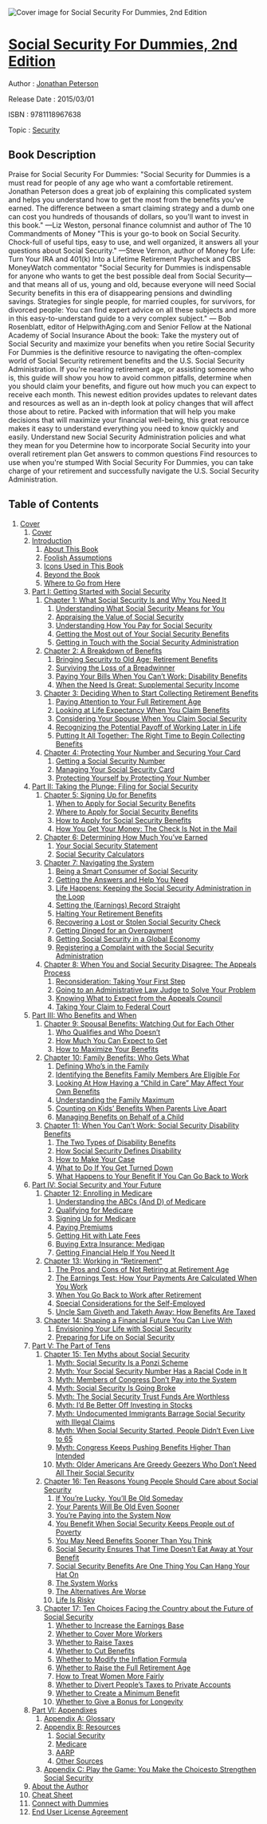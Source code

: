 ![Cover image for Social Security For Dummies, 2nd Edition](https://imgdetail.ebookreading.net/cover/cover/security/EB9781118967638.jpg)

[Social Security For Dummies, 2nd Edition](https://ebookreading.net/view/book/Social+Security+For+Dummies%2C+2nd+Edition-EB9781118967638_1.html "Social Security For Dummies, 2nd Edition")
====================================================================================================================

Author : [Jonathan Peterson](https://ebookreading.net/search/author/Jonathan+Peterson)

Release Date : 2015/03/01

ISBN : 9781118967638

Topic : [Security](https://ebookreading.net/search/category/security)

Book Description
-----------------

Praise for Social Security For Dummies:
"Social Security for Dummies is a must read for people of any age who want a comfortable retirement. Jonathan Peterson does a great job of explaining this complicated system and helps you understand how to get the most from the benefits you've earned. The difference between a smart claiming strategy and a dumb one can cost you hundreds of thousands of dollars, so you'll want to invest in this book." —Liz Weston, personal finance columnist and author of The 10 Commandments of Money
"This is your go-to book on Social Security. Chock-full of useful tips, easy to use, and well organized, it answers all your questions about Social Security." —Steve Vernon, author of Money for Life: Turn Your IRA and 401(k) Into a Lifetime Retirement Paycheck and CBS MoneyWatch commentator
"Social Security for Dummies is indispensable for anyone who wants to get the best possible deal from Social Security—and that means all of us, young and old, because everyone will need Social Security benefits in this era of disappearing pensions and dwindling savings. Strategies for single people, for married couples, for survivors, for divorced people: You can find expert advice on all these subjects and more in this easy-to-understand guide to a very complex subject." — Bob Rosenblatt, editor of HelpwithAging.com and Senior Fellow at the National Academy of Social Insurance
About the book:
Take the mystery out of Social Security and maximize your benefits when you retire
Social Security For Dummies is the definitive resource to navigating the often-complex world of Social Security retirement benefits and the U.S. Social Security Administration. If you're nearing retirement age, or assisting someone who is, this guide will show you how to avoid common pitfalls, determine when you should claim your benefits, and figure out how much you can expect to receive each month.
This newest edition provides updates to relevant dates and resources as well as an in-depth look at policy changes that will affect those about to retire. Packed with information that will help you make decisions that will maximize your financial well-being, this great resource makes it easy to understand everything you need to know quickly and easily.
Understand new Social Security Administration policies and what they mean for you
Determine how to incorporate Social Security into your overall retirement plan
Get answers to common questions
Find resources to use when you're stumped
With Social Security For Dummies, you can take charge of your retirement and successfully navigate the U.S. Social Security Administration.
              
Table of Contents
-----------------

1. [Cover](https://ebookreading.net/view/book/Social+Security+For+Dummies%2C+2nd+Edition-EB9781118967638_1.html)
    1. [Cover](https://ebookreading.net/view/book/Social+Security+For+Dummies%2C+2nd+Edition-EB9781118967638_1.html)
    1. [Introduction](https://ebookreading.net/view/book/Social+Security+For+Dummies%2C+2nd+Edition-EB9781118967638_4.html)
        1. [About This Book](https://ebookreading.net/view/book/Social+Security+For+Dummies%2C+2nd+Edition-EB9781118967638_4.html#h2-1)
        1. [Foolish Assumptions](https://ebookreading.net/view/book/Social+Security+For+Dummies%2C+2nd+Edition-EB9781118967638_4.html#h2-2)
        1. [Icons Used in This Book](https://ebookreading.net/view/book/Social+Security+For+Dummies%2C+2nd+Edition-EB9781118967638_4.html#h2-3)
        1. [Beyond the Book](https://ebookreading.net/view/book/Social+Security+For+Dummies%2C+2nd+Edition-EB9781118967638_4.html#h2-4)
        1. [Where to Go from Here](https://ebookreading.net/view/book/Social+Security+For+Dummies%2C+2nd+Edition-EB9781118967638_4.html#h2-5)
    1. [Part I: Getting Started with Social Security](https://ebookreading.net/view/book/Social+Security+For+Dummies%2C+2nd+Edition-EB9781118967638_5.html)
        1. [Chapter 1: What Social Security Is and Why You Need It](https://ebookreading.net/view/book/Social+Security+For+Dummies%2C+2nd+Edition-EB9781118967638_6.html)
            1. [Understanding What Social Security Means for You](https://ebookreading.net/view/book/Social+Security+For+Dummies%2C+2nd+Edition-EB9781118967638_6.html#h2-1)
            1. [Appraising the Value of Social Security](https://ebookreading.net/view/book/Social+Security+For+Dummies%2C+2nd+Edition-EB9781118967638_6.html#h2-2)
            1. [Understanding How You Pay for Social Security](https://ebookreading.net/view/book/Social+Security+For+Dummies%2C+2nd+Edition-EB9781118967638_6.html#h2-3)
            1. [Getting the Most out of Your Social Security Benefits](https://ebookreading.net/view/book/Social+Security+For+Dummies%2C+2nd+Edition-EB9781118967638_6.html#h2-4)
            1. [Getting in Touch with the Social Security Administration](https://ebookreading.net/view/book/Social+Security+For+Dummies%2C+2nd+Edition-EB9781118967638_6.html#h2-5)
        1. [Chapter 2: A Breakdown of Benefits](https://ebookreading.net/view/book/Social+Security+For+Dummies%2C+2nd+Edition-EB9781118967638_7.html)
            1. [Bringing Security to Old Age: Retirement Benefits](https://ebookreading.net/view/book/Social+Security+For+Dummies%2C+2nd+Edition-EB9781118967638_7.html#h2-1)
            1. [Surviving the Loss of a Breadwinner](https://ebookreading.net/view/book/Social+Security+For+Dummies%2C+2nd+Edition-EB9781118967638_7.html#h2-2)
            1. [Paying Your Bills When You Can’t Work: Disability Benefits](https://ebookreading.net/view/book/Social+Security+For+Dummies%2C+2nd+Edition-EB9781118967638_7.html#h2-3)
            1. [When the Need Is Great: Supplemental Security Income](https://ebookreading.net/view/book/Social+Security+For+Dummies%2C+2nd+Edition-EB9781118967638_7.html#h2-4)
        1. [Chapter 3: Deciding When to Start Collecting Retirement Benefits](https://ebookreading.net/view/book/Social+Security+For+Dummies%2C+2nd+Edition-EB9781118967638_8.html)
            1. [Paying Attention to Your Full Retirement Age](https://ebookreading.net/view/book/Social+Security+For+Dummies%2C+2nd+Edition-EB9781118967638_8.html#h2-1)
            1. [Looking at Life Expectancy When You Claim Benefits](https://ebookreading.net/view/book/Social+Security+For+Dummies%2C+2nd+Edition-EB9781118967638_8.html#h2-2)
            1. [Considering Your Spouse When You Claim Social Security](https://ebookreading.net/view/book/Social+Security+For+Dummies%2C+2nd+Edition-EB9781118967638_8.html#h2-3)
            1. [Recognizing the Potential Payoff of Working Later in Life](https://ebookreading.net/view/book/Social+Security+For+Dummies%2C+2nd+Edition-EB9781118967638_8.html#h2-4)
            1. [Putting It All Together: The Right Time to Begin Collecting Benefits](https://ebookreading.net/view/book/Social+Security+For+Dummies%2C+2nd+Edition-EB9781118967638_8.html#h2-5)
        1. [Chapter 4: Protecting Your Number and Securing Your Card](https://ebookreading.net/view/book/Social+Security+For+Dummies%2C+2nd+Edition-EB9781118967638_9.html)
            1. [Getting a Social Security Number](https://ebookreading.net/view/book/Social+Security+For+Dummies%2C+2nd+Edition-EB9781118967638_9.html#h2-1)
            1. [Managing Your Social Security Card](https://ebookreading.net/view/book/Social+Security+For+Dummies%2C+2nd+Edition-EB9781118967638_9.html#h2-2)
            1. [Protecting Yourself by Protecting Your Number](https://ebookreading.net/view/book/Social+Security+For+Dummies%2C+2nd+Edition-EB9781118967638_9.html#h2-3)
    1. [Part II: Taking the Plunge: Filing for Social Security](https://ebookreading.net/view/book/Social+Security+For+Dummies%2C+2nd+Edition-EB9781118967638_10.html)
        1. [Chapter 5: Signing Up for Benefits](https://ebookreading.net/view/book/Social+Security+For+Dummies%2C+2nd+Edition-EB9781118967638_11.html)
            1. [When to Apply for Social Security Benefits](https://ebookreading.net/view/book/Social+Security+For+Dummies%2C+2nd+Edition-EB9781118967638_11.html#h2-1)
            1. [Where to Apply for Social Security Benefits](https://ebookreading.net/view/book/Social+Security+For+Dummies%2C+2nd+Edition-EB9781118967638_11.html#h2-2)
            1. [How to Apply for Social Security Benefits](https://ebookreading.net/view/book/Social+Security+For+Dummies%2C+2nd+Edition-EB9781118967638_11.html#h2-3)
            1. [How You Get Your Money: The Check Is Not in the Mail](https://ebookreading.net/view/book/Social+Security+For+Dummies%2C+2nd+Edition-EB9781118967638_11.html#h2-4)
        1. [Chapter 6: Determining How Much You’ve Earned](https://ebookreading.net/view/book/Social+Security+For+Dummies%2C+2nd+Edition-EB9781118967638_12.html)
            1. [Your Social Security Statement](https://ebookreading.net/view/book/Social+Security+For+Dummies%2C+2nd+Edition-EB9781118967638_12.html#h2-1)
            1. [Social Security Calculators](https://ebookreading.net/view/book/Social+Security+For+Dummies%2C+2nd+Edition-EB9781118967638_12.html#h2-2)
        1. [Chapter 7: Navigating the System](https://ebookreading.net/view/book/Social+Security+For+Dummies%2C+2nd+Edition-EB9781118967638_13.html)
            1. [Being a Smart Consumer of Social Security](https://ebookreading.net/view/book/Social+Security+For+Dummies%2C+2nd+Edition-EB9781118967638_13.html#h2-1)
            1. [Getting the Answers and Help You Need](https://ebookreading.net/view/book/Social+Security+For+Dummies%2C+2nd+Edition-EB9781118967638_13.html#h2-2)
            1. [Life Happens: Keeping the Social Security Administration in the Loop](https://ebookreading.net/view/book/Social+Security+For+Dummies%2C+2nd+Edition-EB9781118967638_13.html#h2-3)
            1. [Setting the (Earnings) Record Straight](https://ebookreading.net/view/book/Social+Security+For+Dummies%2C+2nd+Edition-EB9781118967638_13.html#h2-4)
            1. [Halting Your Retirement Benefits](https://ebookreading.net/view/book/Social+Security+For+Dummies%2C+2nd+Edition-EB9781118967638_13.html#h2-5)
            1. [Recovering a Lost or Stolen Social Security Check](https://ebookreading.net/view/book/Social+Security+For+Dummies%2C+2nd+Edition-EB9781118967638_13.html#h2-6)
            1. [Getting Dinged for an Overpayment](https://ebookreading.net/view/book/Social+Security+For+Dummies%2C+2nd+Edition-EB9781118967638_13.html#h2-7)
            1. [Getting Social Security in a Global Economy](https://ebookreading.net/view/book/Social+Security+For+Dummies%2C+2nd+Edition-EB9781118967638_13.html#h2-8)
            1. [Registering a Complaint with the Social Security Administration](https://ebookreading.net/view/book/Social+Security+For+Dummies%2C+2nd+Edition-EB9781118967638_13.html#h2-9)
        1. [Chapter 8: When You and Social Security Disagree: The Appeals Process](https://ebookreading.net/view/book/Social+Security+For+Dummies%2C+2nd+Edition-EB9781118967638_14.html)
            1. [Reconsideration: Taking Your First Step](https://ebookreading.net/view/book/Social+Security+For+Dummies%2C+2nd+Edition-EB9781118967638_14.html#h2-1)
            1. [Going to an Administrative Law Judge to Solve Your Problem](https://ebookreading.net/view/book/Social+Security+For+Dummies%2C+2nd+Edition-EB9781118967638_14.html#h2-2)
            1. [Knowing What to Expect from the Appeals Council](https://ebookreading.net/view/book/Social+Security+For+Dummies%2C+2nd+Edition-EB9781118967638_14.html#h2-3)
            1. [Taking Your Claim to Federal Court](https://ebookreading.net/view/book/Social+Security+For+Dummies%2C+2nd+Edition-EB9781118967638_14.html#h2-4)
    1. [Part III: Who Benefits and When](https://ebookreading.net/view/book/Social+Security+For+Dummies%2C+2nd+Edition-EB9781118967638_15.html)
        1. [Chapter 9: Spousal Benefits: Watching Out for Each Other](https://ebookreading.net/view/book/Social+Security+For+Dummies%2C+2nd+Edition-EB9781118967638_16.html)
            1. [Who Qualifies and Who Doesn’t](https://ebookreading.net/view/book/Social+Security+For+Dummies%2C+2nd+Edition-EB9781118967638_16.html#h2-1)
            1. [How Much You Can Expect to Get](https://ebookreading.net/view/book/Social+Security+For+Dummies%2C+2nd+Edition-EB9781118967638_16.html#h2-2)
            1. [How to Maximize Your Benefits](https://ebookreading.net/view/book/Social+Security+For+Dummies%2C+2nd+Edition-EB9781118967638_16.html#h2-3)
        1. [Chapter 10: Family Benefits: Who Gets What](https://ebookreading.net/view/book/Social+Security+For+Dummies%2C+2nd+Edition-EB9781118967638_17.html)
            1. [Defining Who’s in the Family](https://ebookreading.net/view/book/Social+Security+For+Dummies%2C+2nd+Edition-EB9781118967638_17.html#h2-1)
            1. [Identifying the Benefits Family Members Are Eligible For](https://ebookreading.net/view/book/Social+Security+For+Dummies%2C+2nd+Edition-EB9781118967638_17.html#h2-2)
            1. [Looking At How Having a “Child in Care” May Affect Your Own Benefits](https://ebookreading.net/view/book/Social+Security+For+Dummies%2C+2nd+Edition-EB9781118967638_17.html#h2-3)
            1. [Understanding the Family Maximum](https://ebookreading.net/view/book/Social+Security+For+Dummies%2C+2nd+Edition-EB9781118967638_17.html#h2-4)
            1. [Counting on Kids’ Benefits When Parents Live Apart](https://ebookreading.net/view/book/Social+Security+For+Dummies%2C+2nd+Edition-EB9781118967638_17.html#h2-5)
            1. [Managing Benefits on Behalf of a Child](https://ebookreading.net/view/book/Social+Security+For+Dummies%2C+2nd+Edition-EB9781118967638_17.html#h2-6)
        1. [Chapter 11: When You Can’t Work: Social Security Disability Benefits](https://ebookreading.net/view/book/Social+Security+For+Dummies%2C+2nd+Edition-EB9781118967638_18.html)
            1. [The Two Types of Disability Benefits](https://ebookreading.net/view/book/Social+Security+For+Dummies%2C+2nd+Edition-EB9781118967638_18.html#h2-1)
            1. [How Social Security Defines Disability](https://ebookreading.net/view/book/Social+Security+For+Dummies%2C+2nd+Edition-EB9781118967638_18.html#h2-2)
            1. [How to Make Your Case](https://ebookreading.net/view/book/Social+Security+For+Dummies%2C+2nd+Edition-EB9781118967638_18.html#h2-3)
            1. [What to Do If You Get Turned Down](https://ebookreading.net/view/book/Social+Security+For+Dummies%2C+2nd+Edition-EB9781118967638_18.html#h2-4)
            1. [What Happens to Your Benefit If You Can Go Back to Work](https://ebookreading.net/view/book/Social+Security+For+Dummies%2C+2nd+Edition-EB9781118967638_18.html#h2-5)
    1. [Part IV: Social Security and Your Future](https://ebookreading.net/view/book/Social+Security+For+Dummies%2C+2nd+Edition-EB9781118967638_20.html)
        1. [Chapter 12: Enrolling in Medicare](https://ebookreading.net/view/book/Social+Security+For+Dummies%2C+2nd+Edition-EB9781118967638_0.html)
            1. [Understanding the ABCs (And D) of Medicare](https://ebookreading.net/view/book/Social+Security+For+Dummies%2C+2nd+Edition-EB9781118967638_0.html#h2-1)
            1. [Qualifying for Medicare](https://ebookreading.net/view/book/Social+Security+For+Dummies%2C+2nd+Edition-EB9781118967638_0.html#h2-2)
            1. [Signing Up for Medicare](https://ebookreading.net/view/book/Social+Security+For+Dummies%2C+2nd+Edition-EB9781118967638_0.html#h2-3)
            1. [Paying Premiums](https://ebookreading.net/view/book/Social+Security+For+Dummies%2C+2nd+Edition-EB9781118967638_0.html#h2-4)
            1. [Getting Hit with Late Fees](https://ebookreading.net/view/book/Social+Security+For+Dummies%2C+2nd+Edition-EB9781118967638_0.html#h2-5)
            1. [Buying Extra Insurance: Medigap](https://ebookreading.net/view/book/Social+Security+For+Dummies%2C+2nd+Edition-EB9781118967638_0.html#h2-6)
            1. [Getting Financial Help If You Need It](https://ebookreading.net/view/book/Social+Security+For+Dummies%2C+2nd+Edition-EB9781118967638_0.html#h2-7)
        1. [Chapter 13: Working in “Retirement”](https://ebookreading.net/view/book/Social+Security+For+Dummies%2C+2nd+Edition-EB9781118967638_21.html)
            1. [The Pros and Cons of Not Retiring at Retirement Age](https://ebookreading.net/view/book/Social+Security+For+Dummies%2C+2nd+Edition-EB9781118967638_21.html#h2-1)
            1. [The Earnings Test: How Your Payments Are Calculated When You Work](https://ebookreading.net/view/book/Social+Security+For+Dummies%2C+2nd+Edition-EB9781118967638_21.html#h2-2)
            1. [When You Go Back to Work after Retirement](https://ebookreading.net/view/book/Social+Security+For+Dummies%2C+2nd+Edition-EB9781118967638_21.html#h2-3)
            1. [Special Considerations for the Self-Employed](https://ebookreading.net/view/book/Social+Security+For+Dummies%2C+2nd+Edition-EB9781118967638_21.html#h2-4)
            1. [Uncle Sam Giveth and Taketh Away: How Benefits Are Taxed](https://ebookreading.net/view/book/Social+Security+For+Dummies%2C+2nd+Edition-EB9781118967638_21.html#h2-5)
        1. [Chapter 14: Shaping a Financial Future You Can Live With](https://ebookreading.net/view/book/Social+Security+For+Dummies%2C+2nd+Edition-EB9781118967638_22.html)
            1. [Envisioning Your Life with Social Security](https://ebookreading.net/view/book/Social+Security+For+Dummies%2C+2nd+Edition-EB9781118967638_22.html#h2-1)
            1. [Preparing for Life on Social Security](https://ebookreading.net/view/book/Social+Security+For+Dummies%2C+2nd+Edition-EB9781118967638_22.html#h2-2)
    1. [Part V: The Part of Tens](https://ebookreading.net/view/book/Social+Security+For+Dummies%2C+2nd+Edition-EB9781118967638_23.html)
        1. [Chapter 15: Ten Myths about Social Security](https://ebookreading.net/view/book/Social+Security+For+Dummies%2C+2nd+Edition-EB9781118967638_24.html)
            1. [Myth: Social Security Is a Ponzi Scheme](https://ebookreading.net/view/book/Social+Security+For+Dummies%2C+2nd+Edition-EB9781118967638_24.html#h2-1)
            1. [Myth: Your Social Security Number Has a Racial Code in It](https://ebookreading.net/view/book/Social+Security+For+Dummies%2C+2nd+Edition-EB9781118967638_24.html#h2-2)
            1. [Myth: Members of Congress Don’t Pay into the System](https://ebookreading.net/view/book/Social+Security+For+Dummies%2C+2nd+Edition-EB9781118967638_24.html#h2-3)
            1. [Myth: Social Security Is Going Broke](https://ebookreading.net/view/book/Social+Security+For+Dummies%2C+2nd+Edition-EB9781118967638_24.html#h2-4)
            1. [Myth: The Social Security Trust Funds Are Worthless](https://ebookreading.net/view/book/Social+Security+For+Dummies%2C+2nd+Edition-EB9781118967638_24.html#h2-5)
            1. [Myth: I’d Be Better Off Investing in Stocks](https://ebookreading.net/view/book/Social+Security+For+Dummies%2C+2nd+Edition-EB9781118967638_24.html#h2-6)
            1. [Myth: Undocumented Immigrants Barrage Social Security with Illegal Claims](https://ebookreading.net/view/book/Social+Security+For+Dummies%2C+2nd+Edition-EB9781118967638_24.html#h2-7)
            1. [Myth: When Social Security Started, People Didn’t Even Live to 65](https://ebookreading.net/view/book/Social+Security+For+Dummies%2C+2nd+Edition-EB9781118967638_24.html#h2-8)
            1. [Myth: Congress Keeps Pushing Benefits Higher Than Intended](https://ebookreading.net/view/book/Social+Security+For+Dummies%2C+2nd+Edition-EB9781118967638_24.html#h2-9)
            1. [Myth: Older Americans Are Greedy Geezers Who Don’t Need All Their Social Security](https://ebookreading.net/view/book/Social+Security+For+Dummies%2C+2nd+Edition-EB9781118967638_24.html#h2-10)
        1. [Chapter 16: Ten Reasons Young People Should Care about Social Security](https://ebookreading.net/view/book/Social+Security+For+Dummies%2C+2nd+Edition-EB9781118967638_25.html)
            1. [If You’re Lucky, You’ll Be Old Someday](https://ebookreading.net/view/book/Social+Security+For+Dummies%2C+2nd+Edition-EB9781118967638_25.html#h2-1)
            1. [Your Parents Will Be Old Even Sooner](https://ebookreading.net/view/book/Social+Security+For+Dummies%2C+2nd+Edition-EB9781118967638_25.html#h2-2)
            1. [You’re Paying into the System Now](https://ebookreading.net/view/book/Social+Security+For+Dummies%2C+2nd+Edition-EB9781118967638_25.html#h2-3)
            1. [You Benefit When Social Security Keeps People out of Poverty](https://ebookreading.net/view/book/Social+Security+For+Dummies%2C+2nd+Edition-EB9781118967638_25.html#h2-4)
            1. [You May Need Benefits Sooner Than You Think](https://ebookreading.net/view/book/Social+Security+For+Dummies%2C+2nd+Edition-EB9781118967638_25.html#h2-5)
            1. [Social Security Ensures That Time Doesn’t Eat Away at Your Benefit](https://ebookreading.net/view/book/Social+Security+For+Dummies%2C+2nd+Edition-EB9781118967638_25.html#h2-6)
            1. [Social Security Benefits Are One Thing You Can Hang Your Hat On](https://ebookreading.net/view/book/Social+Security+For+Dummies%2C+2nd+Edition-EB9781118967638_25.html#h2-7)
            1. [The System Works](https://ebookreading.net/view/book/Social+Security+For+Dummies%2C+2nd+Edition-EB9781118967638_25.html#h2-8)
            1. [The Alternatives Are Worse](https://ebookreading.net/view/book/Social+Security+For+Dummies%2C+2nd+Edition-EB9781118967638_25.html#h2-9)
            1. [Life Is Risky](https://ebookreading.net/view/book/Social+Security+For+Dummies%2C+2nd+Edition-EB9781118967638_25.html#h2-10)
        1. [Chapter 17: Ten Choices Facing the Country about the Future of Social Security](https://ebookreading.net/view/book/Social+Security+For+Dummies%2C+2nd+Edition-EB9781118967638_26.html)
            1. [Whether to Increase the Earnings Base](https://ebookreading.net/view/book/Social+Security+For+Dummies%2C+2nd+Edition-EB9781118967638_26.html#h2-1)
            1. [Whether to Cover More Workers](https://ebookreading.net/view/book/Social+Security+For+Dummies%2C+2nd+Edition-EB9781118967638_26.html#h2-2)
            1. [Whether to Raise Taxes](https://ebookreading.net/view/book/Social+Security+For+Dummies%2C+2nd+Edition-EB9781118967638_26.html#h2-3)
            1. [Whether to Cut Benefits](https://ebookreading.net/view/book/Social+Security+For+Dummies%2C+2nd+Edition-EB9781118967638_26.html#h2-4)
            1. [Whether to Modify the Inflation Formula](https://ebookreading.net/view/book/Social+Security+For+Dummies%2C+2nd+Edition-EB9781118967638_26.html#h2-5)
            1. [Whether to Raise the Full Retirement Age](https://ebookreading.net/view/book/Social+Security+For+Dummies%2C+2nd+Edition-EB9781118967638_26.html#h2-6)
            1. [How to Treat Women More Fairly](https://ebookreading.net/view/book/Social+Security+For+Dummies%2C+2nd+Edition-EB9781118967638_26.html#h2-7)
            1. [Whether to Divert People’s Taxes to Private Accounts](https://ebookreading.net/view/book/Social+Security+For+Dummies%2C+2nd+Edition-EB9781118967638_26.html#h2-8)
            1. [Whether to Create a Minimum Benefit](https://ebookreading.net/view/book/Social+Security+For+Dummies%2C+2nd+Edition-EB9781118967638_26.html#h2-9)
            1. [Whether to Give a Bonus for Longevity](https://ebookreading.net/view/book/Social+Security+For+Dummies%2C+2nd+Edition-EB9781118967638_26.html#h2-10)
    1. [Part VI: Appendixes](https://ebookreading.net/view/book/Social+Security+For+Dummies%2C+2nd+Edition-EB9781118967638_27.html)
        1. [Appendix A: Glossary](https://ebookreading.net/view/book/Social+Security+For+Dummies%2C+2nd+Edition-EB9781118967638_28.html)
        1. [Appendix B: Resources](https://ebookreading.net/view/book/Social+Security+For+Dummies%2C+2nd+Edition-EB9781118967638_29.html)
            1. [Social Security](https://ebookreading.net/view/book/Social+Security+For+Dummies%2C+2nd+Edition-EB9781118967638_29.html#h2-1)
            1. [Medicare](https://ebookreading.net/view/book/Social+Security+For+Dummies%2C+2nd+Edition-EB9781118967638_29.html#h2-2)
            1. [AARP](https://ebookreading.net/view/book/Social+Security+For+Dummies%2C+2nd+Edition-EB9781118967638_29.html#h2-3)
            1. [Other Sources](https://ebookreading.net/view/book/Social+Security+For+Dummies%2C+2nd+Edition-EB9781118967638_29.html#h2-4)
        1. [Appendix C: Play the Game: You Make the Choicesto Strengthen Social Security](https://ebookreading.net/view/book/Social+Security+For+Dummies%2C+2nd+Edition-EB9781118967638_30.html)
    1. [About the Author](https://ebookreading.net/view/book/Social+Security+For+Dummies%2C+2nd+Edition-EB9781118967638_31.html#h2-1)
    1. [Cheat Sheet](https://ebookreading.net/view/book/Social+Security+For+Dummies%2C+2nd+Edition-EB9781118967638_32.html)
    1. [Connect with Dummies](https://ebookreading.net/view/book/Social+Security+For+Dummies%2C+2nd+Edition-EB9781118967638_33.html)
    1. [End User License Agreement](https://ebookreading.net/view/book/Social+Security+For+Dummies%2C+2nd+Edition-EB9781118967638_34.html)
